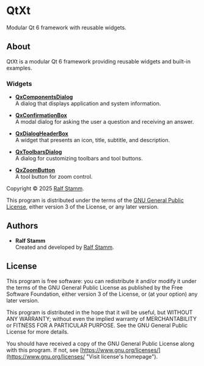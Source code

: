 <!--
SPDX-FileComment: Project Homepage: https://github.com/rstammdev/qtxt
SPDX-FileCopyrightText: 2025 Ralf Stamm
SPDX-License-Identifier: GPL-3.0-or-later
-->

# QtXt

Modular Qt 6 framework with reusable widgets.


## About

QtXt is a modular Qt 6 framework providing reusable widgets and built-in examples.

### Widgets

- [**QxComponentsDialog**](qxcomponentsdialog/README.md)  
  A dialog that displays application and system information.

- [**QxConfirmationBox**](qxconfirmationbox/README.md)  
  A modal dialog for asking the user a question and receiving an answer.

- [**QxDialogHeaderBox**](qxdialogheaderbox/README.md)  
  A widget that presents an icon, title, subtitle, and description.

- [**QxToolbarsDialog**](qxtoolbarsdialog/README.md)  
  A dialog for customizing toolbars and tool buttons.

- [**QxZoomButton**](qxzoombutton/README.md)  
  A tool button for zoom control.

Copyright &copy; 2025 [Ralf Stamm](https://rstammdev.github.io "Visit organization's homepage").

This program is distributed under the terms of the [GNU General Public License](https://www.gnu.org/licenses/gpl-3.0.en.html "Visit license's homepage"), either version 3 of the License, or any later version.


## Authors

- **Ralf Stamm**  
  Created and developed by [Ralf Stamm](https://rstammdev.github.io "Visit contributor's homepage").


## License

This program is free software: you can redistribute it and/or modify it under the terms of the GNU General Public License as published by the Free Software Foundation, either version 3 of the License, or (at your option) any later version.

This program is distributed in the hope that it will be useful, but WITHOUT ANY WARRANTY; without even the implied warranty of MERCHANTABILITY or FITNESS FOR A PARTICULAR PURPOSE. See the GNU General Public License for more details.

You should have received a copy of the GNU General Public License along with this program. If not, see [https://www.gnu.org/licenses/](https://www.gnu.org/licenses/ "Visit license's homepage").
